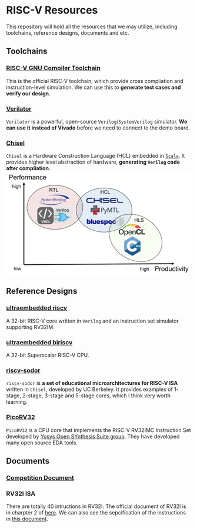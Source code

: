 # RISC-V Resources

This repository will hold all the resources that we may utilize, including toolchains, reference designs, documents and etc. 

## Toolchains

### [RISC-V GNU Compiler Toolchain](https://github.com/riscv-collab/riscv-gnu-toolchain#)

This is the official RISC-V toolchain, which provide cross compliation and instruction-level simulation.
We can use this to **generate test cases and verify our design**. 

### [Verilator](https://www.veripool.org/verilator/)

`Verilator` is a powerful, open-source `Verilog`/`SystemVerilog` simulator. 
**We can use it instead of Vivado** before we need to connect to the demo board.

### [Chisel](https://www.chisel-lang.org/)

`Chisel` is a Hardware Construction Language (HCL) embedded in [`Scala`](https://www.scala-lang.org/).
It provides higher level abstraction of hardware, **generating `Verilog` code after compliation**.
![](./assets/images/chisel.png)

## Reference Designs

### [ultraembedded riscv](https://github.com/ultraembedded/riscv)

A 32-bit RISC-V core written in `Verilog` and an instruction set simulator supporting RV32IM.

### [ultraembedded biriscv](https://github.com/ultraembedded/biriscv)

A 32-bit Superscalar RISC-V CPU.

### [riscv-sodor](https://github.com/ucb-bar/riscv-sodor)

`riscv-sodor` is **a set of educational microarchitectures for RISC-V ISA** written in `Chisel`, developed by UC Berkeley.
It provides examples of 1-stage, 2-stage, 3-stage and 5-stage cores, which I think very worth learning.

### [PicoRV32](https://github.com/YosysHQ/picorv32)

`PicoRV32` is a CPU core that implements the RISC-V RV32IMC Instruction Set developed by [Yosys Open SYnthesis Suite group](https://github.com/YosysHQ). They have developed many open source EDA tools.

## Documents

### [Competition Document](http://univ.ciciec.com/nd.jsp?id=879#_jcp=1)

### RV32I ISA

There are totally 40 intructions in RV32I.
The official document of RV32I is in charpter 2 of [here](https://drive.google.com/file/d/1uviu1nH-tScFfgrovvFCrj7Omv8tFtkp/view?pli=1).
We can also see the sepcification of the instructions in [this document](https://msyksphinz-self.github.io/riscv-isadoc/html/rvi.html#).

